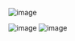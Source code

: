 ![image](https://github.com/user-attachments/assets/a9ea4e5e-3c3e-4a7d-8bf2-772db0137db3)

![image](https://github.com/user-attachments/assets/80a9d3ea-8c7c-4e75-8b52-f1556147e815)
![image](https://github.com/user-attachments/assets/322a8994-2db6-4ac3-801d-7665c53df66d)

